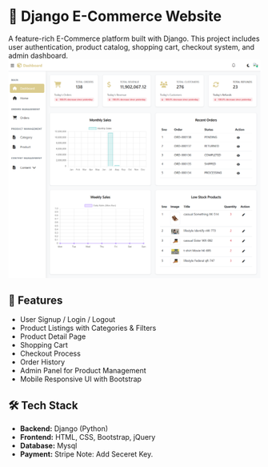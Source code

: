 # 🛒 Django E-Commerce Website 

A feature-rich E-Commerce platform built with Django. This project includes user authentication, product catalog, shopping cart, checkout system, and admin dashboard.
![Dashboard Homepage Screenshot](https://github.com/shahzaib-1-no/minishop/blob/010b9b57cb756bbd49d65526f0fc08de831a29c4/dashboard_home.png)
## 🚀 Features

- User Signup / Login / Logout
- Product Listings with Categories & Filters
- Product Detail Page
- Shopping Cart
- Checkout Process
- Order History
- Admin Panel for Product Management
- Mobile Responsive UI with Bootstrap

## 🛠️ Tech Stack

- **Backend:** Django (Python)
- **Frontend:** HTML, CSS, Bootstrap, jQuery
- **Database:** Mysql 
- **Payment:**  Stripe Note: Add Seceret Key.

